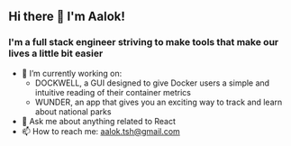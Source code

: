 ## Hi there 👋 I'm Aalok!

### I'm a full stack engineer striving to make tools that make our lives a little bit easier

- 🔭 I’m currently working on: 
  - DOCKWELL, a GUI designed to give Docker users a simple and intuitive reading of their container metrics  
  - WUNDER, an app that gives you an exciting way to track and learn about national parks
- 💬 Ask me about anything related to React
- 📫 How to reach me: aalok.tsh@gmail.com


